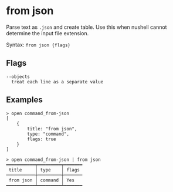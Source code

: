 # from json

Parse text as `.json` and create table. Use this when nushell cannot determine the input file extension.

Syntax: `from json {flags}`

## Flags

    --objects
      treat each line as a separate value

## Examples

```shell
> open command_from-json
[
    {
        title: "from json",
        type: "command",
        flags: true
    }
]
```

```shell
> open command_from-json | from json
━━━━━━━━━━━┯━━━━━━━━━┯━━━━━━━
 title     │ type    │ flags
───────────┼─────────┼───────
 from json │ command │ Yes
━━━━━━━━━━━┷━━━━━━━━━┷━━━━━━━
```

